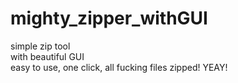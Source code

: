 # mighty_zipper_withGUI
simple zip tool    
with beautiful GUI    
easy to use, one click, all fucking files zipped! YEAY!
